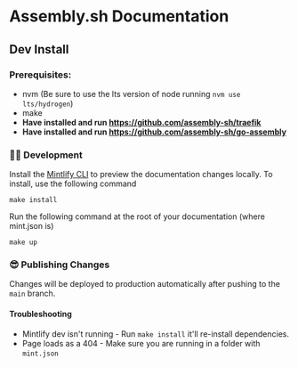 # Assembly.sh Documentation


## Dev Install
### Prerequisites:
- nvm (Be sure to use the lts version of node running `nvm use lts/hydrogen`)
- make
- **Have installed and run https://github.com/assembly-sh/traefik**
- **Have installed and run https://github.com/assembly-sh/go-assembly**

### 👩‍💻 Development

Install the [Mintlify CLI](https://www.npmjs.com/package/mintlify) to preview the documentation changes locally.
To install, use the following command

```
make install
```

Run the following command at the root of your documentation (where mint.json is)

```
make up
```

### 😎 Publishing Changes

Changes will be deployed to production automatically after pushing to the `main` branch.

#### Troubleshooting

- Mintlify dev isn't running - Run `make install` it'll re-install dependencies.
- Page loads as a 404 - Make sure you are running in a folder with `mint.json`
